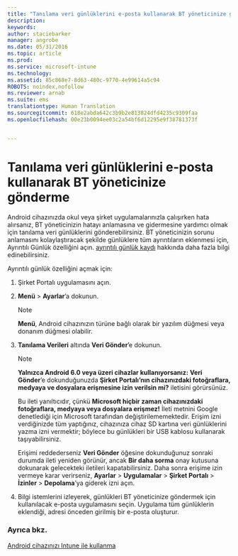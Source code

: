 ```yaml
---
title: "Tanılama veri günlüklerini e-posta kullanarak BT yöneticinize gönderme | Microsoft Intune"
description: 
keywords: 
author: staciebarker
manager: angrobe
ms.date: 05/31/2016
ms.topic: article
ms.prod: 
ms.service: microsoft-intune
ms.technology: 
ms.assetid: 85c868e7-8d63-480c-9770-4e99614a5c94
ROBOTS: noindex,nofollow
ms.reviewer: arnab
ms.suite: ems
translationtype: Human Translation
ms.sourcegitcommit: 618e2abda642c3b9b2e813824dfd4235c9309faa
ms.openlocfilehash: 00e23b0094ee03c2a54bf6d12295e9f38781373f


---
```



# Tanılama veri günlüklerini e-posta kullanarak BT yöneticinize gönderme

Android cihazınızda okul veya şirket uygulamalarınızla çalışırken hata alırsanız, BT yöneticinizin hatayı anlamasına ve gidermesine yardımcı olmak için tanılama veri günlüklerini gönderebilirsiniz. BT yöneticinizin sorunu anlamasını kolaylaştıracak şekilde günlüklere tüm ayrıntıların eklenmesi için, Ayrıntılı Günlük özelliğini açın. [ayrıntılı günlük kaydı](use-verbose-logging-to-help-your-it-administrator-fix-device-issues-android.md) hakkında daha fazla bilgi edinebilirsiniz.

Ayrıntılı günlük özelliğini açmak için:

1.  Şirket Portalı uygulamasını açın.

2.  **Menü** &gt;  **Ayarlar**’a dokunun.

    > [!NOTE]
    > **Menü**, Android cihazınızın türüne bağlı olarak bir yazılım düğmesi veya donanım düğmesi olabilir.

3.  **Tanılama Verileri** altında **Veri Gönder**’e dokunun.

    > [!NOTE]
    > **Yalnızca Android 6.0 veya üzeri cihazlar kullanıyorsanız:** **Veri Gönder**’e dokunduğunuzda **Şirket Portalı’nın cihazınızdaki fotoğraflara, medyaya ve dosyalara erişmesine izin verilsin mi?** iletisini görürsünüz.

    Bu ileti yanıltıcıdır, çünkü **Microsoft hiçbir zaman cihazınızdaki fotoğraflara, medyaya veya dosyalara erişmez!** İleti metnini Google denetlediği için Microsoft tarafından değiştirilememektedir.  Erişim izni verdiğinizde tüm yaptığınız, cihazınıza cihaz SD kartına veri günlüklerini yazma izni vermektir; böylece bu günlükleri bir USB kablosu kullanarak taşıyabilirsiniz.

    Erişimi reddederseniz **Veri Gönder** öğesine dokunduğunuz sonraki durumda ileti yeniden görünür, ancak **Bir daha sorma** onay kutusuna dokunarak gelecekteki iletileri kapatabilirsiniz.  Daha sonra erişime izin vermeye karar verirseniz, **Ayarlar** &gt; **Uygulamalar** &gt; **Şirket Portalı** &gt; **İzinler** &gt; **Depolama**’ya giderek izni açın.

4.  Bilgi istemlerini izleyerek, günlükleri BT yöneticinize göndermek için kullanılacak e-posta uygulamasını seçin. Uygulama tüm günlüklerin eklendiği, adresi önceden girilmiş bir e-posta oluşturur.


### Ayrıca bkz.
[Android cihazınızı Intune ile kullanma](using-your-android-device-with-intune.md)



<!--HONumber=Jul16_HO4-->


